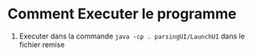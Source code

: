 # Comment Executer le programme

1. Executer dans la commande `java -cp . parsingUI/LaunchUI` dans le fichier remise



